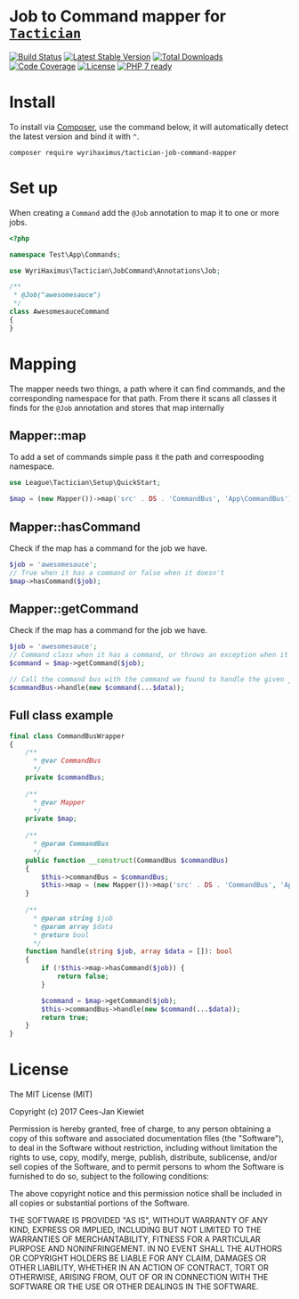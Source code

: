 # Job to Command mapper for [`Tactician`](http://tactician.thephpleague.com/)

[![Build Status](https://travis-ci.org/WyriHaximus/php-tactician-job-command-mapper.svg?branch=master)](https://travis-ci.org/WyriHaximus/php-tactician-job-command-mapper)
[![Latest Stable Version](https://poser.pugx.org/WyriHaximus/tactician-job-command-mapper/v/stable.png)](https://packagist.org/packages/WyriHaximus/tactician-job-command-mapper)
[![Total Downloads](https://poser.pugx.org/WyriHaximus/tactician-job-command-mapper/downloads.png)](https://packagist.org/packages/WyriHaximus/tactician-job-command-mapper/stats)
[![Code Coverage](https://scrutinizer-ci.com/g/WyriHaximus/php-tactician-job-command-mapper/badges/coverage.png?b=master)](https://scrutinizer-ci.com/g/WyriHaximus/php-tactician-job-command-mapper/?branch=master)
[![License](https://poser.pugx.org/WyriHaximus/tactician-job-command-mapper/license.png)](https://packagist.org/packages/WyriHaximus/tactician-job-command-mapper)
[![PHP 7 ready](http://php7ready.timesplinter.ch/WyriHaximus/php-tactician-job-command-mapper/badge.svg)](https://travis-ci.org/WyriHaximus/php-tactician-job-command-mapper)


# Install

To install via [Composer](http://getcomposer.org/), use the command below, it will automatically detect the latest version and bind it with `^`.

```
composer require wyrihaximus/tactician-job-command-mapper
```

# Set up

When creating a `Command` add the `@Job` annotation to map it to one or more jobs.

```php
<?php

namespace Test\App\Commands;

use WyriHaximus\Tactician\JobCommand\Annotations\Job;

/**
 * @Job("awesomesauce")
 */
class AwesomesauceCommand
{
}
```

# Mapping

The mapper needs two things, a path where it can find commands, and the corresponding namespace for that path. From there it scans all classes it finds for the `@Job` annotation and stores that map internally

## Mapper::map

To add a set of commands simple pass it the path and correspooding namespace.

```php
use League\Tactician\Setup\QuickStart;

$map = (new Mapper())->map('src' . DS . 'CommandBus', 'App\CommandBus');
```

## Mapper::hasCommand

Check if the map has a command for the job we have.

```php
$job = 'awesomesauce';
// True when it has a command or false when it doesn't
$map->hasCommand($job);
```

## Mapper::getCommand

Check if the map has a command for the job we have.

```php
$job = 'awesomesauce';
// Command class when it has a command, or throws an exception when it doesn't
$command = $map->getCommand($job);

// Call the command bus with the command we found to handle the given job
$commandBus->handle(new $command(...$data));
```

## Full class example

```php
final class CommandBusWrapper
{
    /**
      * @var CommandBus
      */
    private $commandBus;
    
    /**
      * @var Mapper
      */
    private $map;
    
    /**
      * @param CommandBus
      */
    public function __construct(CommandBus $commandBus)
    {
        $this->commandBus = $commandBus;
        $this->map = (new Mapper())->map('src' . DS . 'CommandBus', 'App\CommandBus');
    }
    
    /**
      * @param string $job
      * @param array $data
      * @return bool
      */
    function handle(string $job, array $data = []): bool
    {
        if (!$this->map->hasCommand($job)) {
            return false;
        }

        $command = $map->getCommand($job);
        $this->commandBus->handle(new $command(...$data));
        return true;
    }
}
```

# License

The MIT License (MIT)

Copyright (c) 2017 Cees-Jan Kiewiet

Permission is hereby granted, free of charge, to any person obtaining a copy
of this software and associated documentation files (the "Software"), to deal
in the Software without restriction, including without limitation the rights
to use, copy, modify, merge, publish, distribute, sublicense, and/or sell
copies of the Software, and to permit persons to whom the Software is
furnished to do so, subject to the following conditions:

The above copyright notice and this permission notice shall be included in all
copies or substantial portions of the Software.

THE SOFTWARE IS PROVIDED "AS IS", WITHOUT WARRANTY OF ANY KIND, EXPRESS OR
IMPLIED, INCLUDING BUT NOT LIMITED TO THE WARRANTIES OF MERCHANTABILITY,
FITNESS FOR A PARTICULAR PURPOSE AND NONINFRINGEMENT. IN NO EVENT SHALL THE
AUTHORS OR COPYRIGHT HOLDERS BE LIABLE FOR ANY CLAIM, DAMAGES OR OTHER
LIABILITY, WHETHER IN AN ACTION OF CONTRACT, TORT OR OTHERWISE, ARISING FROM,
OUT OF OR IN CONNECTION WITH THE SOFTWARE OR THE USE OR OTHER DEALINGS IN THE
SOFTWARE.
